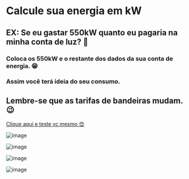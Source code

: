 # Calcule sua energia em kW

## EX: Se eu gastar 550kW quanto eu pagaria na minha conta de luz? 🤑

### Coloca os 550kW e o restante dos dados da sua conta de energia. 😁

### Assim você terá ideia do seu consumo.

## Lembre-se que as tarifas de bandeiras mudam. 😉

<a href="https://minhaluz.vercel.app/" target="_blanck">Clique aqui e teste vc mesmo 😍</a>

![image](https://user-images.githubusercontent.com/35064731/163227030-a17f8c68-5ca0-48be-b51f-adfbe1c84abd.png)

![image](https://user-images.githubusercontent.com/35064731/163227217-e7eea86d-5461-481d-8cf0-9807a40cfd2d.png)

![image](https://user-images.githubusercontent.com/35064731/163227810-4e2917bf-b293-4a20-916f-de134eae0dc3.png)

![image](https://user-images.githubusercontent.com/35064731/163228453-437d281e-0c99-4198-b449-eee09890314a.png)
